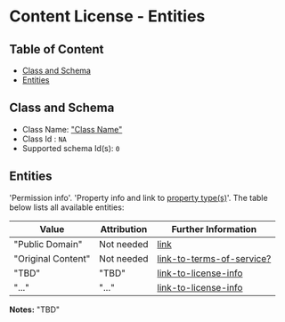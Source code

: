 Content License - Entities
==========================

Table of Content
----------------
<!-- TOC START min:1 max:3 link:true asterisk:false update:true -->
  - [Class and Schema](#class-and-schema)
  - [Entities](#entities)
<!-- TOC END -->

## Class and Schema

- Class Name: ["Class Name"](../../classes/general/content-license.md)
- Class Id : `NA`
- Supported schema Id(s): `0`

## Entities

'Permission info'. 'Property info and link to [property type(s)](../../README.md#property-types)'.
The table below lists all available entities:

|   Value                   | Attribution                 | Further Information                                      |
|---------------------------|-----------------------------|----------------------------------------------------------|
| "Public Domain"           | Not needed                  | [link](https://en.wikipedia.org/wiki/Public_domain)      |
| "Original Content"        | Not needed                  | [link-to-terms-of-service?](-)                           |
| "TBD"                     | "TBD"                       | [link-to-license-info](-)                                |
| "..."                     | "..."                       | [link-to-license-info](-)                                |

**Notes:**
"TBD"
